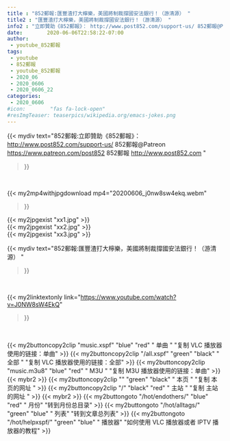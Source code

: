 ```yaml
---
title : "852郵報:匯豐渣打大檸樂，美國將制裁撐國安法銀行！（游清源） "
title2 : "匯豐渣打大檸樂，美國將制裁撐國安法銀行！（游清源） "
info2 : "立即贊助《852郵報》： http://www.post852.com/support-us/ 852郵報@Patreon https://www.patreon.com/post852  852郵報 http://www.post852.com "
date:        2020-06-06T22:58:22-07:00
author:
 - youtube_852郵報
tags:
 - youtube
 - 852郵報
 - youtube_852郵報
 - 2020_06
 - 2020_0606
 - 2020_0606_22
categories:
 - 2020_0606
#icon:        "fas fa-lock-open"
#resImgTeaser: teaserpics/wikipedia.org/emacs-jokes.png
---
```


{{< mydiv text="852郵報:立即贊助《852郵報》： http://www.post852.com/support-us/ 852郵報@Patreon https://www.patreon.com/post852  852郵報 http://www.post852.com "
>}}
<br>


{{< my2mp4withjpgdownload mp4="20200606_j0nw8sw4ekq.webm"
>}}

{{< my2jpgexist "xx1.jpg" >}}<br>
{{< my2jpgexist "xx2.jpg" >}}<br>
{{< my2jpgexist "xx3.jpg" >}}<br>



{{< mydiv text="852郵報:匯豐渣打大檸樂，美國將制裁撐國安法銀行！（游清源） "
>}}
<br>

{{< my2linktextonly link="https://www.youtube.com/watch?v=J0NW8sW4EkQ"
>}}


<br>

{{< my2buttoncopy2clip "music.xspf"        "blue"   "red"    " 单曲 "  "复制 VLC 播放器使用的链接：单曲" >}} {{< my2buttoncopy2clip "/all.xspf"         "green"  "black"  " 全部 "  "复制 VLC 播放器使用的链接：全部" >}} {{< my2buttoncopy2clip "music.m3u8"        "blue"   "red"    " M3U  "    "复制 M3U 播放器使用的链接：单曲" >}} {{< mybr2 >}} {{< my2buttoncopy2clip ""                  "green"  "black"  " 本页 "    "复制 本页的网址 " >}} {{< my2buttoncopy2clip "/"                 "black"  "red"    " 主站 "    "复制 主站的网址 " >}} {{< mybr2 >}} {{< my2buttongoto      "/hot/endothers/"   "blue"   "red"    " 月份"   "转到月份总目录" >}} {{< my2buttongoto      "/hot/alltags/"     "green"  "blue"   " 列表"   "转到文章总列表" >}} {{< my2buttongoto      "/hot/helpxspf/"    "green"  "blue"   " 播放器" "如何使用 VLC 播放器或者 IPTV 播放器的教程" >}} 
